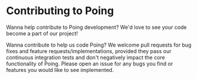 # Contributing to Poing

Wanna help contribute to Poing development?  We'd love to see your code become a part of our project!  

Wanna contribute to help us code Poing?  We welcome pull requests for bug fixes and feature requests/implementations, provided they pass our continuous integration tests and don't negatively impact the core functionality of Poing.  Please open an issue for any bugs you find or features you would like to see implemented.
